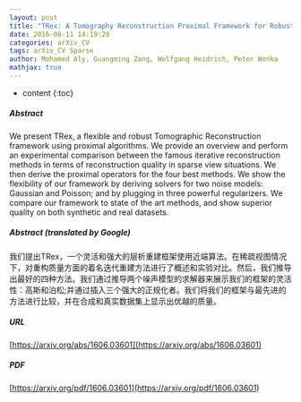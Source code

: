 ```yaml
---
layout: post
title: "TRex: A Tomography Reconstruction Proximal Framework for Robust Sparse View X-Ray Applications"
date: 2016-06-11 14:19:28
categories: arXiv_CV
tags: arXiv_CV Sparse
author: Mohamed Aly, Guangming Zang, Wolfgang Heidrich, Peter Wonka
mathjax: true
---
```


* content
{:toc}

##### Abstract
We present TRex, a flexible and robust Tomographic Reconstruction framework using proximal algorithms. We provide an overview and perform an experimental comparison between the famous iterative reconstruction methods in terms of reconstruction quality in sparse view situations. We then derive the proximal operators for the four best methods. We show the flexibility of our framework by deriving solvers for two noise models: Gaussian and Poisson; and by plugging in three powerful regularizers. We compare our framework to state of the art methods, and show superior quality on both synthetic and real datasets.

##### Abstract (translated by Google)
我们提出TRex，一个灵活和强大的层析重建框架使用近端算法。在稀疏视图情况下，对重构质量方面的着名迭代重建方法进行了概述和实验对比。然后，我们推导出最好的四种方法。我们通过推导两个噪声模型的求解器来展示我们的框架的灵活性：高斯和泊松;并通过插入三个强大的正规化者。我们将我们的框架与最先进的方法进行比较，并在合成和真实数据集上显示出优越的质量。

##### URL
[https://arxiv.org/abs/1606.03601](https://arxiv.org/abs/1606.03601)

##### PDF
[https://arxiv.org/pdf/1606.03601](https://arxiv.org/pdf/1606.03601)


